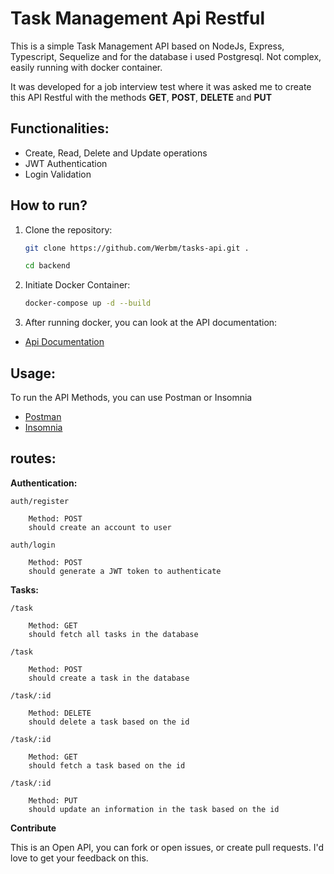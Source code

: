 # Task Management Api Restful

This is a simple Task Management API based on NodeJs, Express, Typescript, Sequelize and for the database i used Postgresql. Not complex, easily running with docker container.

It was developed for a job interview test where it was asked me to create this API Restful with the methods **GET**, **POST**, **DELETE** and **PUT** 

## Functionalities:

- Create, Read, Delete and Update operations
- JWT Authentication
- Login Validation

## How to run?

1. Clone the repository: 


    ```bash
    git clone https://github.com/Werbm/tasks-api.git . 

    cd backend
    ```

2. Initiate Docker Container: 

    ```bash
    docker-compose up -d --build
    ```

3. After running docker, you can look at the API documentation:

-  [Api Documentation](http://localhost:3001/api-doc)

## Usage:

To run the API Methods, you can use Postman or Insomnia

- [Postman](https://www.postman.com/downloads/)
- [Insomnia](https://insomnia.rest/download)

## routes: 

**Authentication:** 
    
    auth/register

        Method: POST
        should create an account to user

    auth/login
        
        Method: POST
        should generate a JWT token to authenticate

**Tasks:**

    /task

        Method: GET
        should fetch all tasks in the database

    /task

        Method: POST
        should create a task in the database
    
    /task/:id

        Method: DELETE
        should delete a task based on the id
    
    /task/:id

        Method: GET
        should fetch a task based on the id
        
    /task/:id

        Method: PUT
        should update an information in the task based on the id

**Contribute**

This is an Open API, you can fork or open issues, or create pull requests. I'd love to get your feedback on this.